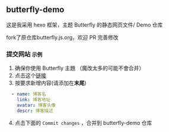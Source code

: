 ## butterfly-demo

这是我采用 hexo 框架，主题 Butterfly 的静态网页文件/ Demo 仓库

fork了原仓库butterfly.js.org，欢迎 PR 完善修改

### 提交网站 `示例`

1. 确保你使用 Butterfly 主題 （魔改太多的可能不會合并）
2. 点击这个[链接](https://github.com/Vanillaholic/butterfly-demo/edit/main/source/_data/link.yml)
3. 按要求新增内容(请添加在**末尾**)
  ```yaml
    - name: 博客名
      link: 博客地址
      avatar: 博客头像
      descr: 博客描述
  ```
4. 点击下面的 `Commit changes` ，合并到 butterfly-demo 仓库
